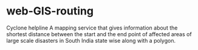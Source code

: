 # web-GIS-routing
Cyclone helpline 
A mapping service that gives information about the shortest distance between the start and the end point of affected areas of large scale disasters in South India state wise along with a polygon.
